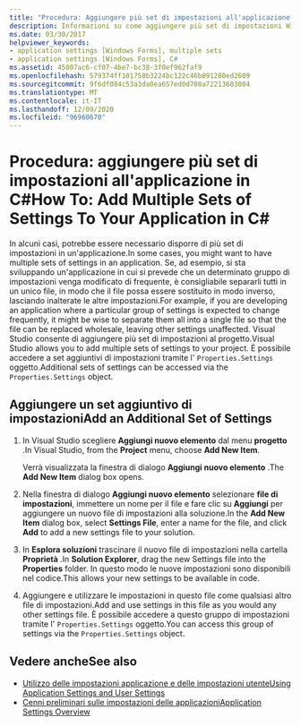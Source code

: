 ```yaml
---
title: "Procedura: Aggiungere più set di impostazioni all'applicazione in C#"
description: Informazioni su come aggiungere più set di impostazioni Windows Forms all'applicazione in C# usando Visual Studio.
ms.date: 03/30/2017
helpviewer_keywords:
- application settings [Windows Forms], multiple sets
- application settings [Windows Forms], C#
ms.assetid: 45007ac6-cf07-4be7-bc38-3f0ef962faf9
ms.openlocfilehash: 579374ff101758b3224bc122c46b891280ed2609
ms.sourcegitcommit: 9f6df084c53a3da0ea657ed0d708a72213683084
ms.translationtype: MT
ms.contentlocale: it-IT
ms.lasthandoff: 12/09/2020
ms.locfileid: "96960670"
---
```

# <a name="how-to-add-multiple-sets-of-settings-to-your-application-in-c"></a><span data-ttu-id="c9ada-103">Procedura: aggiungere più set di impostazioni all'applicazione in C\#</span><span class="sxs-lookup"><span data-stu-id="c9ada-103">How To: Add Multiple Sets of Settings To Your Application in C\#</span></span>

<span data-ttu-id="c9ada-104">In alcuni casi, potrebbe essere necessario disporre di più set di impostazioni in un'applicazione.</span><span class="sxs-lookup"><span data-stu-id="c9ada-104">In some cases, you might want to have multiple sets of settings in an application.</span></span> <span data-ttu-id="c9ada-105">Se, ad esempio, si sta sviluppando un'applicazione in cui si prevede che un determinato gruppo di impostazioni venga modificato di frequente, è consigliabile separarli tutti in un unico file, in modo che il file possa essere sostituito in modo inverso, lasciando inalterate le altre impostazioni.</span><span class="sxs-lookup"><span data-stu-id="c9ada-105">For example, if you are developing an application where a particular group of settings is expected to change frequently, it might be wise to separate them all into a single file so that the file can be replaced wholesale, leaving other settings unaffected.</span></span> <span data-ttu-id="c9ada-106">Visual Studio consente di aggiungere più set di impostazioni al progetto.</span><span class="sxs-lookup"><span data-stu-id="c9ada-106">Visual Studio allows you to add multiple sets of settings to your project.</span></span> <span data-ttu-id="c9ada-107">È possibile accedere a set aggiuntivi di impostazioni tramite l' `Properties.Settings` oggetto.</span><span class="sxs-lookup"><span data-stu-id="c9ada-107">Additional sets of settings can be accessed via the `Properties.Settings` object.</span></span>

## <a name="add-an-additional-set-of-settings"></a><span data-ttu-id="c9ada-108">Aggiungere un set aggiuntivo di impostazioni</span><span class="sxs-lookup"><span data-stu-id="c9ada-108">Add an Additional Set of Settings</span></span>

1. <span data-ttu-id="c9ada-109">In Visual Studio scegliere **Aggiungi nuovo elemento** dal menu **progetto** .</span><span class="sxs-lookup"><span data-stu-id="c9ada-109">In Visual Studio, from the **Project** menu, choose **Add New Item**.</span></span>

   <span data-ttu-id="c9ada-110">Verrà visualizzata la finestra di dialogo **Aggiungi nuovo elemento** .</span><span class="sxs-lookup"><span data-stu-id="c9ada-110">The **Add New Item** dialog box opens.</span></span>

2. <span data-ttu-id="c9ada-111">Nella finestra di dialogo **Aggiungi nuovo elemento** selezionare **file di impostazioni**, immettere un nome per il file e fare clic su **Aggiungi** per aggiungere un nuovo file di impostazioni alla soluzione.</span><span class="sxs-lookup"><span data-stu-id="c9ada-111">In the **Add New Item** dialog box, select **Settings File**, enter a name for the file, and click **Add** to add a new settings file to your solution.</span></span>

3. <span data-ttu-id="c9ada-112">In **Esplora soluzioni** trascinare il nuovo file di impostazioni nella cartella **Proprietà** .</span><span class="sxs-lookup"><span data-stu-id="c9ada-112">In **Solution Explorer**, drag the new Settings file into the **Properties** folder.</span></span> <span data-ttu-id="c9ada-113">In questo modo le nuove impostazioni sono disponibili nel codice.</span><span class="sxs-lookup"><span data-stu-id="c9ada-113">This allows your new settings to be available in code.</span></span>

4. <span data-ttu-id="c9ada-114">Aggiungere e utilizzare le impostazioni in questo file come qualsiasi altro file di impostazioni.</span><span class="sxs-lookup"><span data-stu-id="c9ada-114">Add and use settings in this file as you would any other settings file.</span></span> <span data-ttu-id="c9ada-115">È possibile accedere a questo gruppo di impostazioni tramite l' `Properties.Settings` oggetto.</span><span class="sxs-lookup"><span data-stu-id="c9ada-115">You can access this group of settings via the `Properties.Settings` object.</span></span>

## <a name="see-also"></a><span data-ttu-id="c9ada-116">Vedere anche</span><span class="sxs-lookup"><span data-stu-id="c9ada-116">See also</span></span>

- [<span data-ttu-id="c9ada-117">Utilizzo delle impostazioni applicazione e delle impostazioni utente</span><span class="sxs-lookup"><span data-stu-id="c9ada-117">Using Application Settings and User Settings</span></span>](using-application-settings-and-user-settings.md)
- [<span data-ttu-id="c9ada-118">Cenni preliminari sulle impostazioni delle applicazioni</span><span class="sxs-lookup"><span data-stu-id="c9ada-118">Application Settings Overview</span></span>](application-settings-overview.md)
